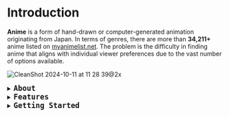 # Introduction
**Anime** is a form of hand-drawn or computer-generated animation originating from Japan. In terms of genres, there are more than **34,211+** anime listed on [myanimelist.net](https://myanimelist.net/anime.php). The problem is the difficulty in finding anime that aligns with individual viewer preferences due to the vast number of options available.

![CleanShot 2024-10-11 at 11 28 39@2x](https://github.com/user-attachments/assets/4486e727-2c4b-43df-add7-2cd2b4781311)
<details>
<summary><strong style="font-size: 20px;"><code>About</code></strong></summary>
<br>

* The dataset has been obtained from Kaggle, then cleaned and relevant columns are selected: `title`, `genre`, `overview`, and `img_url`. A new column `tags` is created by combining the `overview` and `genre` columns.
<br>

* The `CountVectorizer` from `scikit-learn` is used to convert the `tags` column into a matrix of token counts. This matrix is then used to compute the cosine similarity between different anime.
<br>

* The cosine similarity matrix is calculated, which measures the cosine of the angle between two vectors in a multi-dimensional space. This helps in finding how similar two anime are based on their `tags`.
<br>

* The `recommend` function takes an anime name as input and finds its index in the dataset. It then sorts the anime based on their similarity scores and returns the top 5 most similar anime along with their images.
<br>

* When a user selects an anime, the `recommend` function is called. The recommended anime names and their images are displayed in a grid format.
</details>

<details>
<summary><strong style="font-size: 20px;"><code>Features</code></strong></summary>
<br>
<p style="text-align:center; font-size:15px;">Recommendation</p>

![CleanShot 2024-10-11 at 12 23 58](https://github.com/user-attachments/assets/3b96849f-49fe-499a-aa5a-c5001c1f8e06)

<p style="text-align:center; font-size:15px;">Contact Form</p>

![CleanShot 2024-10-11 at 12 40 45](https://github.com/user-attachments/assets/4fbabdcc-c7cc-4fa1-8196-13045a668b33)
  
</details>

<details>
<summary><strong style="font-size: 20px;"><code>Getting Started</code></strong></summary>

##### To run this app on your local machine

```sh
git clone https://github.com/xavesx/Anirek.git && cd Anirek && pip install -r requirements.txt && python main.py && streamlit run app.py
```
</details>
